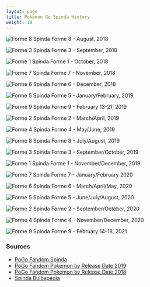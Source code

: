 ```yaml
---
layout: page
title: Pokemon Go Spinda History
weight: 10
---
```


![Forme 8](/images/SpindaForme8.png "Spinda Forme 8") Spinda Forme 8 - August, 2018

![Forme 3](/images/SpindaForme3.png "Spinda Forme 3") Spinda Forme 3 - September, 2018

![Forme 1](/images/SpindaForme1.png "Spinda Forme 1") Spinda Forme 1 - October, 2018

![Forme 7](/images/SpindaForme7.png "Spinda Forme 7") Spinda Forme 7 - November, 2018

![Forme 6](/images/SpindaForme6.png "Spinda Forme 6") Spinda Forme 6 - December, 2018

![Forme 5](/images/SpindaForme5.png "Spinda Forme 5") Spinda Forme 5 - January/February, 2019

![Forme 9](/images/SpindaForme9.png "Spinda Forme 9") Spinda Forme 9 - February 13-21, 2019

![Forme 2](/images/SpindaForme2.png "Spinda Forme 2") Spinda Forme 2 - March/April, 2019

![Forme 4](/images/SpindaForme4.png "Spinda Forme 4") Spinda Forme 4 - May/June, 2019

![Forme 8](/images/SpindaForme4.png "Spinda Forme 8") Spinda Forme 8 - July/August, 2019

![Forme 3](/images/SpindaForme4.png "Spinda Forme 3") Spinda Forme 3 - September/October, 2019

![Forme 1](/images/SpindaForme4.png "Spinda Forme 1") Spinda Forme 1 - November/December, 2019

![Forme 7](/images/SpindaForme7.png "Spinda Forme 7") Spinda Forme 7 - January/February 2020

![Forme 6](/images/SpindaForme6.png "Spinda Forme 6") Spinda Forme 6 - March/April/May, 2020

![Forme 5](/images/SpindaForme5.png "Spinda Forme 5") Spinda Forme 5 - June/July/August, 2020

![Forme 2](/images/SpindaForme2.png "Spinda Forme 2") Spinda Forme 2 - September/October, 2020

![Forme 4](/images/SpindaForme4.png "Spinda Forme 4") Spinda Forme 4 - November/December, 2020

![Forme 9](/images/SpindaForme9.png "Spinda Forme 9") Spinda Forme 9 - February 14-18, 2021

### Sources

- [PoGo Fandom Spinda](https://pokemongo.fandom.com/wiki/Spinda)
- [PoGo Fandom Pokemon by Release Date 2019](https://pokemongo.fandom.com/wiki/List_of_Pok%C3%A9mon_forms_by_release_date/2019)
- [PoGo Fandom Pokemon by Release Date 2018](https://pokemongo.fandom.com/wiki/List_of_Pok%C3%A9mon_forms_by_release_date/2018)
- [Spinda Bulbapedia](https://bulbapedia.bulbagarden.net/wiki/Spinda_(Pok%C3%A9mon)#Major_appearances)
